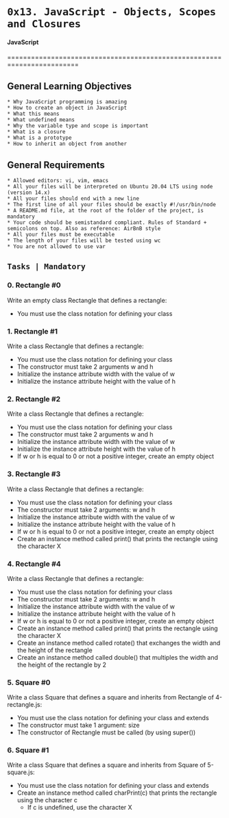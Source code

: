 # 	`0x13. JavaScript - Objects, Scopes and Closures`

#### JavaScript

========================================================================

## General Learning Objectives

	* Why JavaScript programming is amazing
	* How to create an object in JavaScript
	* What this means
	* What undefined means
	* Why the variable type and scope is important
	* What is a closure
	* What is a prototype
	* How to inherit an object from another

## General Requirements

	* Allowed editors: vi, vim, emacs
	* All your files will be interpreted on Ubuntu 20.04 LTS using node (version 14.x)
	* All your files should end with a new line
	* The first line of all your files should be exactly #!/usr/bin/node
	* A README.md file, at the root of the folder of the project, is mandatory
	* Your code should be semistandard compliant. Rules of Standard + semicolons on top. Also as reference: AirBnB style
	* All your files must be executable
	* The length of your files will be tested using wc
	* You are not allowed to use var

## `Tasks | Mandatory`

### 0. Rectangle #0

Write an empty class Rectangle that defines a rectangle:
* You must use the class notation for defining your class

### 1. Rectangle #1

Write a class Rectangle that defines a rectangle:
* You must use the class notation for defining your class
* The constructor must take 2 arguments w and h
* Initialize the instance attribute width with the value of w
* Initialize the instance attribute height with the value of h

### 2. Rectangle #2

Write a class Rectangle that defines a rectangle:
* You must use the class notation for defining your class
* The constructor must take 2 arguments w and h
* Initialize the instance attribute width with the value of w
* Initialize the instance attribute height with the value of h
* If w or h is equal to 0 or not a positive integer, create an empty object

### 3. Rectangle #3

Write a class Rectangle that defines a rectangle:
* You must use the class notation for defining your class
* The constructor must take 2 arguments: w and h
* Initialize the instance attribute width with the value of w
* Initialize the instance attribute height with the value of h
* If w or h is equal to 0 or not a positive integer, create an empty object
* Create an instance method called print() that prints the rectangle using the character X

### 4. Rectangle #4

Write a class Rectangle that defines a rectangle:
* You must use the class notation for defining your class
* The constructor must take 2 arguments: w and h
* Initialize the instance attribute width with the value of w
* Initialize the instance attribute height with the value of h
* If w or h is equal to 0 or not a positive integer, create an empty object
* Create an instance method called print() that prints the rectangle using the character X
* Create an instance method called rotate() that exchanges the width and the height of the rectangle
* Create an instance method called double() that multiples the width and the height of the rectangle by 2

### 5. Square #0

Write a class Square that defines a square and inherits from Rectangle of 4-rectangle.js:
* You must use the class notation for defining your class and extends
* The constructor must take 1 argument: size
* The constructor of Rectangle must be called (by using super())

### 6. Square #1

Write a class Square that defines a square and inherits from Square of 5-square.js:

* You must use the class notation for defining your class and extends
* Create an instance method called charPrint(c) that prints the rectangle using the character c
	* If c is undefined, use the character X

